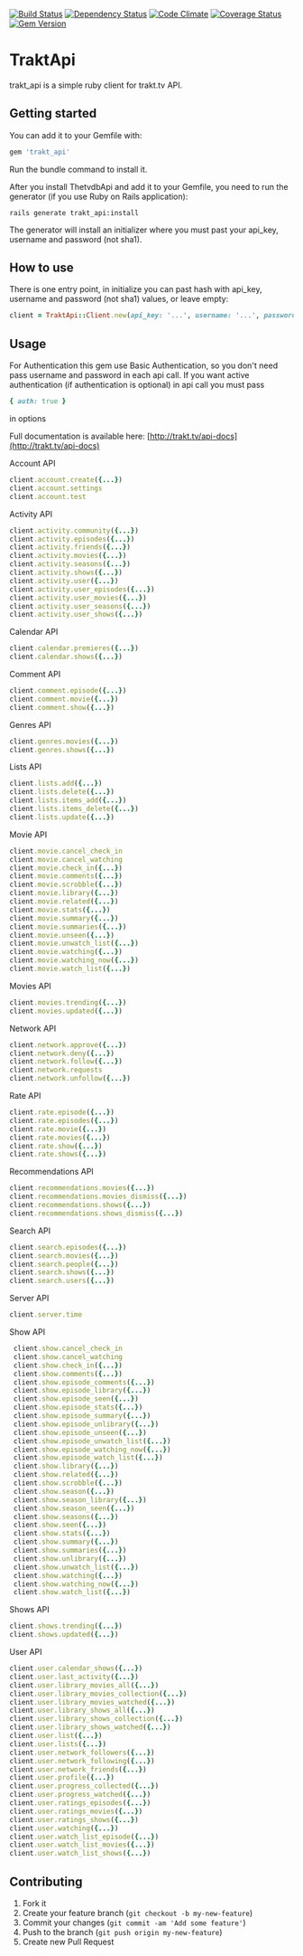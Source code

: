 [![Build Status](https://travis-ci.org/wafcio/trakt_api.png?branch=master)](https://travis-ci.org/wafcio/trakt_api)
[![Dependency Status](https://gemnasium.com/wafcio/trakt_api.png)](https://gemnasium.com/wafcio/trakt_api)
[![Code Climate](https://codeclimate.com/github/wafcio/trakt_api.png)](https://codeclimate.com/github/wafcio/trakt_api)
[![Coverage Status](https://coveralls.io/repos/wafcio/trakt_api/badge.png)](https://coveralls.io/r/wafcio/trakt_api)
[![Gem Version](https://badge.fury.io/rb/trakt_api.png)](http://badge.fury.io/rb/trakt_api)

# TraktApi

trakt_api is a simple ruby client for trakt.tv API.

## Getting started

You can add it to your Gemfile with:

```ruby
gem 'trakt_api'
```

Run the bundle command to install it.

After you install ThetvdbApi and add it to your Gemfile, you need to run the generator (if you use Ruby on Rails application):

```console
rails generate trakt_api:install
```

The generator will install an initializer where you must past your api_key, username and password (not sha1).

## How to use

There is one entry point, in initialize you can past hash with api_key, username and password (not sha1) values, or leave empty:

```ruby
client = TraktApi::Client.new(api_key: '...', username: '...', password: '...')
```

## Usage

For Authentication this gem use Basic Authentication, so you don't need pass username and password in each api call. If you want active authentication (if authentication is optional) in api call you must pass
```ruby
{ auth: true }
```
in options

Full documentation is available here: [http://trakt.tv/api-docs](http://trakt.tv/api-docs)


Account API

```ruby
client.account.create({...})
client.account.settings
client.account.test
```

Activity API

```ruby
client.activity.community({...})
client.activity.episodes({...})
client.activity.friends({...})
client.activity.movies({...})
client.activity.seasons({...})
client.activity.shows({...})
client.activity.user({...})
client.activity.user_episodes({...})
client.activity.user_movies({...})
client.activity.user_seasons({...})
client.activity.user_shows({...})
```

Calendar API

```ruby
client.calendar.premieres({...})
client.calendar.shows({...})
```

Comment API

```ruby
client.comment.episode({...})
client.comment.movie({...})
client.comment.show({...})
```

Genres API

```ruby
client.genres.movies({...})
client.genres.shows({...})
```

Lists API

```ruby
client.lists.add({...})
client.lists.delete({...})
client.lists.items_add({...})
client.lists.items_delete({...})
client.lists.update({...})
```

Movie API

```ruby
client.movie.cancel_check_in
client.movie.cancel_watching
client.movie.check_in({...})
client.movie.comments({...})
client.movie.scrobble({...})
client.movie.library({...})
client.movie.related({...})
client.movie.stats({...})
client.movie.summary({...})
client.movie.summaries({...})
client.movie.unseen({...})
client.movie.unwatch_list({...})
client.movie.watching({...})
client.movie.watching_now({...})
client.movie.watch_list({...})
```

Movies API

```ruby
client.movies.trending({...})
client.movies.updated({...})
```

Network API

```ruby
client.network.approve({...})
client.network.deny({...})
client.network.follow({...})
client.network.requests
client.network.unfollow({...})
```

Rate API

```ruby
client.rate.episode({...})
client.rate.episodes({...})
client.rate.movie({...})
client.rate.movies({...})
client.rate.show({...})
client.rate.shows({...})
```

Recommendations API

```ruby
client.recommendations.movies({...})
client.recommendations.movies_dismiss({...})
client.recommendations.shows({...})
client.recommendations.shows_dismiss({...})
```

Search API

```ruby
client.search.episodes({...})
client.search.movies({...})
client.search.people({...})
client.search.shows({...})
client.search.users({...})
```

Server API

```ruby
client.server.time
```

Show API

```ruby
 client.show.cancel_check_in
 client.show.cancel_watching
 client.show.check_in({...})
 client.show.comments({...})
 client.show.episode_comments({...})
 client.show.episode_library({...})
 client.show.episode_seen({...})
 client.show.episode_stats({...})
 client.show.episode_summary({...})
 client.show.episode_unlibrary({...})
 client.show.episode_unseen({...})
 client.show.episode_unwatch_list({...})
 client.show.episode_watching_now({...})
 client.show.episode_watch_list({...})
 client.show.library({...})
 client.show.related({...})
 client.show.scrobble({...})
 client.show.season({...})
 client.show.season_library({...})
 client.show.season_seen({...})
 client.show.seasons({...})
 client.show.seen({...})
 client.show.stats({...})
 client.show.summary({...})
 client.show.summaries({...})
 client.show.unlibrary({...})
 client.show.unwatch_list({...})
 client.show.watching({...})
 client.show.watching_now({...})
 client.show.watch_list({...})
```

Shows API

```ruby
client.shows.trending({...})
client.shows.updated({...})
```

User API

```ruby
client.user.calendar_shows({...})
client.user.last_activity({...})
client.user.library_movies_all({...})
client.user.library_movies_collection({...})
client.user.library_movies_watched({...})
client.user.library_shows_all({...})
client.user.library_shows_collection({...})
client.user.library_shows_watched({...})
client.user.list({...})
client.user.lists({...})
client.user.network_followers({...})
client.user.network_following({...})
client.user.network_friends({...})
client.user.profile({...})
client.user.progress_collected({...})
client.user.progress_watched({...})
client.user.ratings_episodes({...})
client.user.ratings_movies({...})
client.user.ratings_shows({...})
client.user.watching({...})
client.user.watch_list_episode({...})
client.user.watch_list_movies({...})
client.user.watch_list_shows({...})
```

## Contributing

1. Fork it
2. Create your feature branch (`git checkout -b my-new-feature`)
3. Commit your changes (`git commit -am 'Add some feature'`)
4. Push to the branch (`git push origin my-new-feature`)
5. Create new Pull Request
